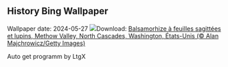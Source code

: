 ## History Bing Wallpaper
Wallpaper date: 2024-05-27
![](https://www.bing.com/th?id=OHR.MethowWildflowers_FR-CA3284491612_UHD.jpg&w=1000)Download: [Balsamorhize à feuilles sagittées et lupins, Methow Valley, North Cascades, Washington, États-Unis (© Alan Majchrowicz/Getty Images)](https://www.bing.com/th?id=OHR.MethowWildflowers_FR-CA3284491612_UHD.jpg)

Auto get programm by LtgX
